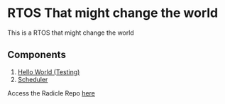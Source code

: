 # RTOS That might change the world

This is a RTOS that might change the world


## Components 

1. [Hello World (Testing)](hello_world/HelloWorld.md)
2. [Scheduler](scheduler/SCHEDULER.md)


Access the Radicle Repo [here](https://app.radicle.xyz/nodes/seed.radicle.garden/rad:z2bvUSnEjhptjWT9pgTVLrEqv2Pg8)

